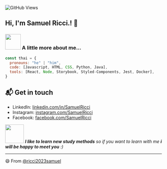 ![GitHub Views](https://komarev.com/ghpvc/?username=ricci2023samuel&color=2685BF)

### <h2> Hi, I'm Samuel Ricci.! 👋</h2>



### <img src="https://media.giphy.com/media/VgCDAzcKvsR6OM0uWg/giphy.gif" width="50"> A little more about me...  

```javascript
const thai = {
  pronouns: "he" | "him",
  code: [Javascript, HTML, CSS, Python, Java],
  tools: [React, Node, Storybook, Styled-Components, Jest, Docker],
}
```

## 📬 Get in touch

- LinkedIn: [linkedin.com/in/SamuelRicci](https://www.linkedin.com/in/samuel-ricci-contreras-b6411923b/)
- Instagram: [instagram.com/SamuelRicci](https://www.instagram.com/samuelleninriccicontreras/)
- Facebook: [facebook.com/SamuelRicci](https://www.facebook.com/profile.php?id=100080816637078)


<img src="https://media.giphy.com/media/LnQjpWaON8nhr21vNW/giphy.gif" width="60"> <em><b>I like to learn new study methods</b> so if you want to learn with me <b> 
i will be happy to meet you</b> :)</em>

---

😄 From [@ricci2023samuel](https://github.com/ricci2023samuel)





<!--
**ricci2023samuel/ricci2023samuel** is a ✨ _special_ ✨ repository because its `README.md` (this file) appears on your GitHub profile.

Here are some ideas to get you started:

- 🔭 I’m currently working on ...
- 🌱 I’m currently learning ...
- 👯 I’m looking to collaborate on ...
- 🤔 I’m looking for help with ...
- 💬 Ask me about ...
- 📫 How to reach me: ...
- 😄 Pronouns: ...
- ⚡ Fun fact: ...
-->
